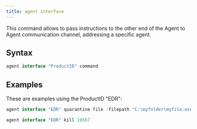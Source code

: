 ```yaml
---
title: agent interface
---
```


This command allows to pass instructions to the other end of the Agent to Agent communication channel, addressing a specific agent. 


## Syntax

```actionscript
agent interface "ProductID" command
```

## Examples

These are examples using the ProductID "EDR":

```actionscript
agent interface "EDR" quarantine file -filepath "C:\myfolder\myfile.exe"
```

```actionscript
agent interface "EDR" kill 10567
```
